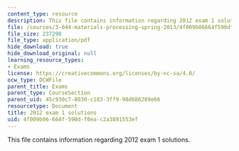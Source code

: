 ```yaml
---
content_type: resource
description: This file contains information regarding 2012 exam 1 solutions.
file: /courses/3-044-materials-processing-spring-2013/4f009b06664f590df0eac2a3891553ef_MIT3_044S13_2012exam1solns.pdf
file_size: 237298
file_type: application/pdf
hide_download: true
hide_download_original: null
learning_resource_types:
- Exams
license: https://creativecommons.org/licenses/by-nc-sa/4.0/
ocw_type: OCWFile
parent_title: Exams
parent_type: CourseSection
parent_uid: 45c930c7-8030-c183-3ff9-98d686289e66
resourcetype: Document
title: 2012 exam 1 solutions
uid: 4f009b06-664f-590d-f0ea-c2a3891553ef
---
```

This file contains information regarding 2012 exam 1 solutions.